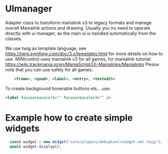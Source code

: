 # UImanager

Adapter class to transform manialink v3 to legacy formats and manage overall Manialink actions and drawing.
Usually you no need to operate directly with ui manager, as the main ui is handled automatically from the classes.

We use twig as template language, see https://twig.symfony.com/doc/3.x/templates.html for more details on how to use.
MINIcontrol uses manialink v3 for all games, for manialink tutorial: https://wiki.trackmania.io/en/ManiaScript/UI-Manialinks/Manialinks
Please note that you can use safely for all games:

```xml
    <frame>, <quad>, <label>, <entry>, <textedit>
```
To create background hoverable buttons ets... use:

```xml
<label focusareacolor1="" focusareacolor2="" />
```

# Example how to create simple widgets

```ts
  const widget = new Widget("core/plugins/debugtool/widget.xml.twig");
  await widget.display();
```
